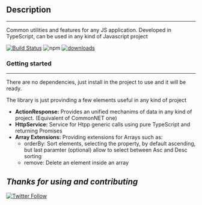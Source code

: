 ## Description
---

Common utilities and features for any JS application. Developed in TypeScript, can be used in any kind of Javascript project

[![Build Status](https://dev.azure.com/chustasoft/SocialNET/_apis/build/status/Release/Common/%5BRELEASE%5D%20-%20ChustaSoft%20cs-common%20(npm)?branchName=master)](https://dev.azure.com/chustasoft/SocialNET/_build/latest?definitionId=28&branchName=master) ![npm](https://img.shields.io/npm/v/@chustasoft/cs-common) [![downloads](https://img.shields.io/npm/dt/@chustasoft/cs-common.svg)](https://www.npmjs.com/package/@chustasoft/cs-common)


### Getting started
---

There are no dependencies, just install in the project to use and it will be ready. 

The library is just provinding a few elements useful in any kind of project

- **ActionResponse<T>:** Provides an unified mechanims of data in any kind of project. (Equivalent of CommonNET one)
- **HttpService:** Service for Htpp generic calls using pure TypeScript and returning Promises
- **Array<T> Extensions:** Providing extensions for Arrays such as:
  - orderBy: Sort elements, selecting the property, by default ascending, but last paramter (optional) allow to select between Asc and Desc sorting
  - remove: Delete an element inside an array



*Thanks for using and contributing*
---
[![Twitter Follow](https://img.shields.io/twitter/follow/ChustaSoft?label=Follow%20us&style=social)](https://twitter.com/ChustaSoft)
